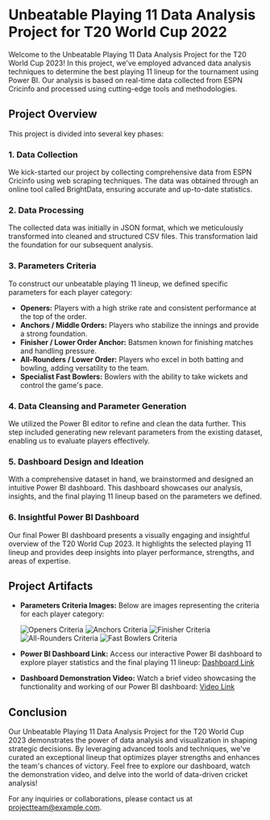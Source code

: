 # Unbeatable Playing 11 Data Analysis Project for T20 World Cup 2022

Welcome to the Unbeatable Playing 11 Data Analysis Project for the T20 World Cup 2023! In this project, we've employed advanced data analysis techniques to determine the best playing 11 lineup for the tournament using Power BI. Our analysis is based on real-time data collected from ESPN Cricinfo and processed using cutting-edge tools and methodologies.

## Project Overview

This project is divided into several key phases:

### 1. Data Collection

We kick-started our project by collecting comprehensive data from ESPN Cricinfo using web scraping techniques. The data was obtained through an online tool called BrightData, ensuring accurate and up-to-date statistics.

### 2. Data Processing

The collected data was initially in JSON format, which we meticulously transformed into cleaned and structured CSV files. This transformation laid the foundation for our subsequent analysis.

### 3. Parameters Criteria

To construct our unbeatable playing 11 lineup, we defined specific parameters for each player category:
- **Openers:** Players with a high strike rate and consistent performance at the top of the order.
- **Anchors / Middle Orders:** Players who stabilize the innings and provide a strong foundation.
- **Finisher / Lower Order Anchor:** Batsmen known for finishing matches and handling pressure.
- **All-Rounders / Lower Order:** Players who excel in both batting and bowling, adding versatility to the team.
- **Specialist Fast Bowlers:** Bowlers with the ability to take wickets and control the game's pace.

### 4. Data Cleansing and Parameter Generation

We utilized the Power BI editor to refine and clean the data further. This step included generating new relevant parameters from the existing dataset, enabling us to evaluate players effectively.

### 5. Dashboard Design and Ideation

With a comprehensive dataset in hand, we brainstormed and designed an intuitive Power BI dashboard. This dashboard showcases our analysis, insights, and the final playing 11 lineup based on the parameters we defined.

### 6. Insightful Power BI Dashboard

Our final Power BI dashboard presents a visually engaging and insightful overview of the T20 World Cup 2023. It highlights the selected playing 11 lineup and provides deep insights into player performance, strengths, and areas of expertise.

## Project Artifacts

- **Parameters Criteria Images:** Below are images representing the criteria for each player category:

  ![Openers Criteria](/images/openers_criteria.png)
  ![Anchors Criteria](/images/anchors_criteria.png)
  ![Finisher Criteria](/images/finisher_criteria.png)
  ![All-Rounders Criteria](/images/allrounders_criteria.png)
  ![Fast Bowlers Criteria](/images/fastbowlers_criteria.png)

- **Power BI Dashboard Link:** Access our interactive Power BI dashboard to explore player statistics and the final playing 11 lineup: [Dashboard Link](https://your-dashboard-link-here.com)

- **Dashboard Demonstration Video:** Watch a brief video showcasing the functionality and working of our Power BI dashboard: [Video Link](https://your-video-link-here.com)

## Conclusion

Our Unbeatable Playing 11 Data Analysis Project for the T20 World Cup 2023 demonstrates the power of data analysis and visualization in shaping strategic decisions. By leveraging advanced tools and techniques, we've curated an exceptional lineup that optimizes player strengths and enhances the team's chances of victory. Feel free to explore our dashboard, watch the demonstration video, and delve into the world of data-driven cricket analysis!

For any inquiries or collaborations, please contact us at projectteam@example.com.
